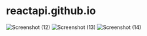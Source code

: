 # reactapi.github.io
![Screenshot (12)](https://user-images.githubusercontent.com/121686735/235503186-baaa3fb0-6d86-4baf-bd8c-79507af1d04b.png)
![Screenshot (13)](https://user-images.githubusercontent.com/121686735/235503193-24d1c6ec-3727-4c55-9ff7-d5fe05efc295.png)
![Screenshot (14)](https://user-images.githubusercontent.com/121686735/235503442-967abe81-0679-4c72-b369-145dacd9d730.png)
